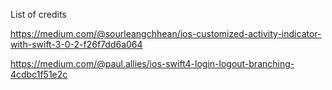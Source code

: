 
List of credits

https://medium.com/@sourleangchhean/ios-customized-activity-indicator-with-swift-3-0-2-f26f7dd6a064

https://medium.com/@paul.allies/ios-swift4-login-logout-branching-4cdbc1f51e2c



